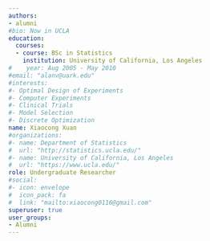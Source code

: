 ```yaml
---
authors:
- alumni
#bio: Now in UCLA
education:
  courses:
  - course: BSc in Statistics
    institution: University of California, Los Angeles
#    year: Aug 2005 - May 2010
#email: "alanv@uark.edu"
#interests:
#- Optimal Design of Experiments
#- Computer Experiments
#- Clinical Trials
#- Model Selection
#- Discrete Optimization
name: Xiaocong Xuan
#organizations:
#- name: Department of Statistics
#  url: "http://statistics.ucla.edu/"
#- name: University of California, Los Angeles
#  url: "https://www.ucla.edu/"
role: Undergraduate Researcher
#social:
#- icon: envelope
#  icon_pack: fa
#  link: "mailto:xiaocong0116@gmail.com"
superuser: true
user_groups:
- Alumni
---
```

